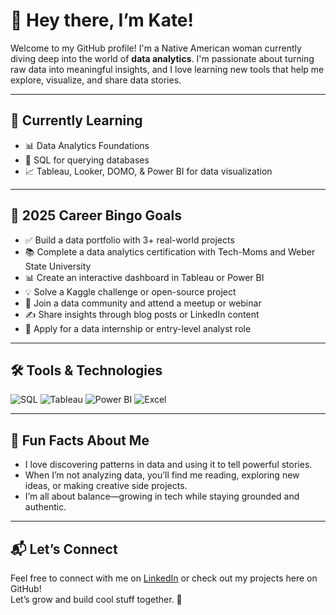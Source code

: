 # 👋 Hey there, I’m Kate!

Welcome to my GitHub profile! I'm a Native American woman currently diving deep into the world of **data analytics**. I'm passionate about turning raw data into meaningful insights, and I love learning new tools that help me explore, visualize, and share data stories.

---

## 🌱 Currently Learning

- 📊 Data Analytics Foundations
- 🧮 SQL for querying databases
- 📈 Tableau, Looker, DOMO, & Power BI for data visualization

---

## 🎯 2025 Career Bingo Goals

- ✅ Build a data portfolio with 3+ real-world projects  
- 📚 Complete a data analytics certification with Tech-Moms and Weber State University
- 📊 Create an interactive dashboard in Tableau or Power BI  
- 💡 Solve a Kaggle challenge or open-source project  
- 💬 Join a data community and attend a meetup or webinar  
- ✍️ Share insights through blog posts or LinkedIn content  
- 💼 Apply for a data internship or entry-level analyst role  

---

## 🛠️ Tools & Technologies

![SQL](https://img.shields.io/badge/-SQL-4479A1?style=flat&logo=mysql&logoColor=white)
![Tableau](https://img.shields.io/badge/-Tableau-E97627?style=flat&logo=tableau&logoColor=white)
![Power BI](https://img.shields.io/badge/-PowerBI-F2C811?style=flat&logo=powerbi&logoColor=black)
![Excel](https://img.shields.io/badge/-Excel-217346?style=flat&logo=microsoft-excel&logoColor=white)

---

## 💫 Fun Facts About Me

- I love discovering patterns in data and using it to tell powerful stories.
- When I’m not analyzing data, you’ll find me reading, exploring new ideas, or making creative side projects.
- I’m all about balance—growing in tech while staying grounded and authentic.  

---

## 📬 Let’s Connect

Feel free to connect with me on [LinkedIn](www.linkedin.com/in/kate-overton-325604b5) or check out my projects here on GitHub!  
Let’s grow and build cool stuff together. 🚀
